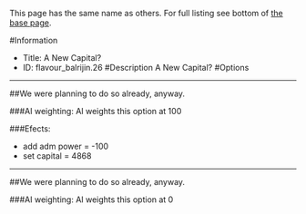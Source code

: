 This page has the same name as others. For full listing see bottom of [the base page](a_new_capital.md).

#Information
 - Title: A New Capital?
 - ID: flavour_balrijin.26
#Description
A New Capital?
#Options

___
##We were planning to do so already, anyway.

###AI weighting:
AI weights this option at 100


###Efects:<ul><li>add adm power = -100</li><li>set capital = 4868</li></ul>

___
##We were planning to do so already, anyway.

###AI weighting:
AI weights this option at 0

